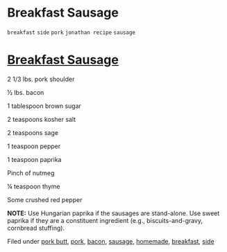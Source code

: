 # Breakfast Sausage

`breakfast` `side` `pork` `jonathan recipe` `sausage`

# [Breakfast Sausage](http://hashtagrecipes.tumblr.com/post/109722733022/breakfast-sausage)

2 1/3 lbs. pork shoulder

½ lbs. bacon

1 tablespoon brown sugar

2 teaspoons kosher salt

2 teaspoons sage

1 teaspoon pepper

1 teaspoon paprika

Pinch of nutmeg

¼ teaspoon thyme

Some crushed red pepper

**NOTE:** Use Hungarian paprika if the sausages are stand\-alone. Use sweet paprika if they are a constituent ingredient \(e.g., biscuits\-and\-gravy, cornbread stuffing\).

Filed under [pork butt](http://hashtagrecipes.tumblr.com/tagged/pork-butt), [pork](http://hashtagrecipes.tumblr.com/tagged/pork), [bacon](http://hashtagrecipes.tumblr.com/tagged/bacon), [sausage](http://hashtagrecipes.tumblr.com/tagged/sausage), [homemade](http://hashtagrecipes.tumblr.com/tagged/homemade), [breakfast](http://hashtagrecipes.tumblr.com/tagged/breakfast), [side](http://hashtagrecipes.tumblr.com/tagged/side)
